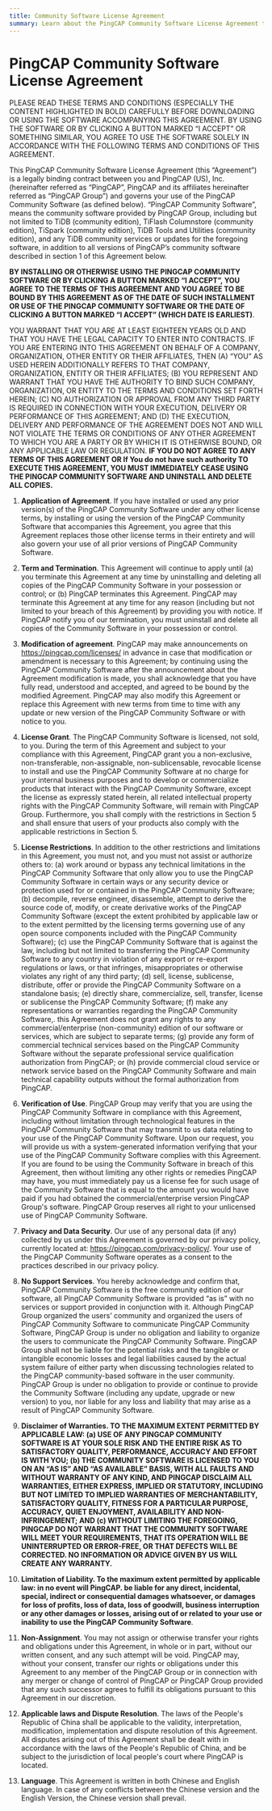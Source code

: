 ```yaml
---
title: Community Software License Agreement
summary: Learn about the PingCAP Community Software License Agreement to be applied when you download or use PingCAP Community Software.
---
```


# PingCAP Community Software License Agreement

PLEASE READ THESE TERMS AND CONDITIONS (ESPECIALLY THE CONTENT HIGHLIGHTED IN BOLD) CAREFULLY BEFORE DOWNLOADING OR USING THE SOFTWARE ACCOMPANYING THIS AGREEMENT. BY USING THE SOFTWARE OR BY CLICKING A BUTTON MARKED “I ACCEPT” OR SOMETHING SIMILAR, YOU AGREE TO USE THE SOFTWARE SOLELY IN ACCORDANCE WITH THE FOLLOWING TERMS AND CONDITIONS OF THIS AGREEMENT.

This PingCAP Community Software License Agreement (this “Agreement”) is a legally binding contract between you and PingCAP (US), Inc. (hereinafter referred as “PingCAP”, PingCAP and its affiliates hereinafter referred as “PingCAP Group”) and governs your use of the PingCAP Community Software (as defined below). “PingCAP Community Software”, means the community software provided by PingCAP Group, including but not limited to TiDB (community edition), TiFlash Columnstore (community edition), TiSpark (community edition), TiDB Tools and Utilities (community edition), and any TiDB community services or updates for the foregoing software, in addition to all versions of PingCAP’s community software described in section 1 of this Agreement below.

**BY INSTALLING OR OTHERWISE USING THE PINGCAP COMMUNITY SOFTWARE OR BY CLICKING A BUTTON MARKED “I ACCEPT”, YOU AGREE TO THE TERMS OF THIS AGREEMENT AND YOU AGREE TO BE BOUND BY THIS AGREEMENT AS OF THE DATE OF SUCH INSTALLMENT OR USE OF THE PINGCAP COMMUNITY SOFTWARE OR THE DATE OF CLICKING A BUTTON MARKED “I ACCEPT” (WHICH DATE IS EARLIEST)**.

YOU WARRANT THAT YOU ARE AT LEAST EIGHTEEN YEARS OLD AND THAT YOU HAVE THE LEGAL CAPACITY TO ENTER INTO CONTRACTS. IF YOU ARE ENTERING INTO THIS AGREEMENT ON BEHALF OF A COMPANY, ORGANIZATION, OTHER ENTITY OR THEIR AFFILIATES, THEN (A) “YOU” AS USED HEREIN ADDITIONALLY REFERS TO THAT COMPANY, ORGANIZATION, ENTITY OR THEIR AFFILIATES; (B) YOU REPRESENT AND WARRANT THAT YOU HAVE THE AUTHORITY TO BIND SUCH COMPANY, ORGANIZATION, OR ENTITY TO THE TERMS AND CONDITIONS SET FORTH HEREIN; (C) NO AUTHORIZATION OR APPROVAL FROM ANY THIRD PARTY IS REQUIRED IN CONNECTION WITH YOUR EXECUTION, DELIVERY OR PERFORMANCE OF THIS AGREEMENT; AND (D) THE EXECUTION, DELIVERY AND PERFORMANCE OF THE AGREEMENT DOES NOT AND WILL NOT VIOLATE THE TERMS OR CONDITIONS OF ANY OTHER AGREEMENT TO WHICH YOU ARE A PARTY OR BY WHICH IT IS OTHERWISE BOUND, OR ANY APPLICABLE LAW OR REGULATION. **IF YOU DO NOT AGREE TO ANY TERMS OF THIS AGREEMENT OR If You do not have such authority TO EXECUTE THIS AGREEMENT, YOU MUST IMMEDIATELY CEASE USING THE PINGCAP COMMUNITY SOFTWARE AND UNINSTALL AND DELETE ALL COPIES.**

1. **Application of Agreement**. If you have installed or used any prior version(s) of the PingCAP Community Software under any other license terms, by installing or using the version of the PingCAP Community Software that accompanies this Agreement, you agree that this Agreement replaces those other license terms in their entirety and will also govern your use of all prior versions of PingCAP Community Software.

2. **Term and Termination**. This Agreement will continue to apply until (a) you terminate this Agreement at any time by uninstalling and deleting all copies of the PingCAP Community Software in your possession or control; or (b) PingCAP terminates this Agreement. PingCAP may terminate this Agreement at any time for any reason (including but not limited to your breach of this Agreement) by providing you with notice. If PingCAP notify you of our termination, you must uninstall and delete all copies of the Community Software in your possession or control.

3. **Modification of agreement**. PingCAP may make announcements on https://pingcap.com/licenses/ in advance in case that modification or amendment is necessary to this Agreement; by continuing using the PingCAP Community Software after the announcement about the Agreement modification is made, you shall acknowledge that you have fully read, understood and accepted, and agreed to be bound by the modified Agreement. PingCAP may also modify this Agreement or replace this Agreement with new terms from time to time with any update or new version of the PingCAP Community Software or with notice to you.

4. **License Grant**. The PingCAP Community Software is licensed, not sold, to you.  During the term of this Agreement and subject to your compliance with this Agreement, PingCAP grant you a non-exclusive, non-transferable, non-assignable, non-sublicensable, revocable license to install and use the PingCAP Community Software at no charge for your internal business purposes and to develop or commercialize products that interact with the PingCAP Community Software, except the license as expressly stated herein, all related intellectual property rights with the PingCAP Community Software, will remain with PingCAP Group. Furthermore, you shall comply with the restrictions in Section 5 and shall ensure that users of your products also comply with the applicable restrictions in Section 5.

5. **License Restrictions**. In addition to the other restrictions and limitations in this Agreement, you must not, and you must not assist or authorize others to: (a) work around or bypass any technical limitations in the PingCAP Community Software that only allow you to use the PingCAP Community Software in certain ways or any security device or protection used for or contained in the PingCAP Community Software; (b) decompile, reverse engineer, disassemble, attempt to derive the source code of, modify, or create derivative works of the PingCAP Community Software (except the extent prohibited by applicable law or to the extent permitted by the licensing terms governing use of any open source components included with the PingCAP Community Software); (c) use the PingCAP Community Software that is against the law, including but not limited to transferring the PingCAP Community Software to any country in violation of any export or re-export regulations or laws, or that infringes, misappropriates or otherwise violates any right of any third party; (d) sell, license, sublicense, distribute, offer or provide the PingCAP Community Software on a standalone basis; (e) directly share, commercialize, sell, transfer, license or sublicense the PingCAP Community Software; (f) make any representations or warranties regarding the PingCAP Community Software,. this Agreement does not grant any rights to any commercial/enterprise (non-community) edition of our software or services, which are subject to separate terms; (g) provide any form of commercial technical services based on the PingCAP Community Software without the separate professional service qualification authorization from PingCAP; or (h) provide commercial cloud service or network service based on the PingCAP Community Software and main technical capability outputs without the formal authorization from PingCAP.

6. **Verification of Use**. PingCAP Group may verify that you are using the PingCAP Community Software in compliance with this Agreement, including without limitation through technological features in the PingCAP Community Software that may transmit to us data relating to your use of the PingCAP Community Software. Upon our request, you will provide us with a system-generated information verifying that your use of the PingCAP Community Software complies with this Agreement. If you are found to be using the Community Software in breach of this Agreement, then without limiting any other rights or remedies PingCAP may have, you must immediately pay us a license fee for such usage of the Community Software that is equal to the amount you would have paid if you had obtained the commercial/enterprise version PingCAP Group's software. PingCAP Group reserves all right to your unlicensed use of PingCAP Community Software.

7. **Privacy and Data Security**. Our use of any personal data (if any) collected by us under this Agreement is governed by our privacy policy, currently located at: https://pingcap.com/privacy-policy/. Your use of the PingCAP Community Software operates as a consent to the practices described in our privacy policy.

8. **No Support Services**. You hereby acknowledge and confirm that, PingCAP Community Software is the free community edition of our software, all PingCAP Community Software is provided “as is” with no services or support provided in conjunction with it.  Although PingCAP Group organized the users’ community and organized the users of PingCAP Community Software to communicate PingCAP Community Software, PingCAP Group is under no obligation and liability to organize the users to communicate the PingCAP Community Software. PingCAP Group shall not be liable for the potential risks and the tangible or intangible economic losses and legal liabilities caused by the actual system failure of either party when discussing technologies related to the PingCAP community-based software in the user community. PingCAP Group is under no obligation to provide or continue to provide the Community Software (including any update, upgrade or new version) to you, nor liable for any loss and liability that may arise as a result of PingCAP Community Software.


9. **Disclaimer of Warranties. TO THE MAXIMUM EXTENT PERMITTED BY APPLICABLE LAW: (a) USE OF ANY PINGCAP COMMUNITY SOFTWARE IS AT YOUR SOLE RISK AND THE ENTIRE RISK AS TO SATISFACTORY QUALITY, PERFORMANCE, ACCURACY AND EFFORT IS WITH YOU; (b) THE COMMUNITY SOFTWARE IS LICENSED TO YOU ON AN “AS IS” AND “AS AVAILABLE” BASIS, WITH ALL FAULTS AND WITHOUT WARRANTY OF ANY KIND, AND PINGCAP DISCLAIM ALL WARRANTIES, EITHER EXPRESS, IMPLIED OR STATUTORY, INCLUDING BUT NOT LIMITED TO IMPLIED WARRANTIES OF MERCHANTABILITY, SATISFACTORY QUALITY, FITNESS FOR A PARTICULAR PURPOSE, ACCURACY, QUIET ENJOYMENT, AVAILABILITY AND NON-INFRINGEMENT; AND (c) WITHOUT LIMITING THE FOREGOING, PINGCAP DO NOT WARRANT THAT THE COMMUNITY SOFTWARE WILL MEET YOUR REQUIREMENTS, THAT ITS OPERATION WILL BE UNINTERRUPTED OR ERROR-FREE, OR THAT DEFECTS WILL BE CORRECTED. NO INFORMATION OR ADVICE GIVEN BY US WILL CREATE ANY WARRANTY.**

10. **Limitation of Liability. To the maximum extent permitted by applicable law: in no event will PingCAP. be liable for any direct, incidental, special, indirect or consequential damages whatsoever, or damages for loss of profits, loss of data, loss of goodwill, business interruption or any other damages or losses, arising out of or related to your use or inability to use the PingCAP Community Software**.

11. **Non-Assignment**. You may not assign or otherwise transfer your rights and obligations under this Agreement, in whole or in part, without our written consent, and any such attempt will be void. PingCAP may, without your consent, transfer our rights or obligations under this Agreement to any member of the PingCAP Group or in connection with any merger or change of control of PingCAP or PingCAP Group provided that any such successor agrees to fulfill its obligations pursuant to this Agreement in our discretion.

12. **Applicable laws and Dispute Resolution**. The laws of the People's Republic of China shall be applicable to the validity, interpretation, modification, implementation and dispute resolution of this Agreement. All disputes arising out of this Agreement shall be dealt with in accordance with the laws of the People's Republic of China, and be subject to the jurisdiction of local people's court where PingCAP is located.

13. **Language**. This Agreement is written in both Chinese and English language. In case of any conflicts between the Chinese version and the English Version, the Chinese version shall prevail.

